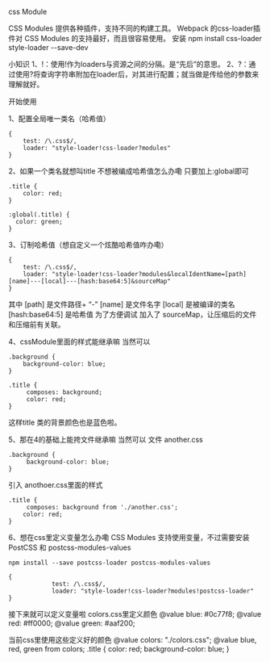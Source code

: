 css Module

CSS Modules 提供各种插件，支持不同的构建工具。 Webpack 的css-loader插件对 CSS Modules 的支持最好，而且很容易使用。
安装 npm install css-loader style-loader --save-dev

小知识
1、!：使用!作为loaders与资源之间的分隔。是“先后”的意思。
2、?：通过使用?将查询字符串附加在loader后，对其进行配置；就当做是传给他的参数来理解就好。

开始使用

1、配置全局唯一类名（哈希值）

	{
	 	test: /\.css$/,
	 	loader: "style-loader!css-loader?modules"
	}

2、如果一个类名就想叫title 不想被编成哈希值怎么办嘞
	只要加上:global即可

	.title {
 	    color: red;
	}

	:global(.title) {
	  color: green;
	}

3、订制哈希值（想自定义一个炫酷哈希值咋办嘞）

	{
      	test: /\.css$/,
      	loader: "style-loader!css-loader?modules&localIdentName=[path][name]---[local]---[hash:base64:5]&sourceMap"
 	}

其中
	[path] 是文件路径+ “-”
	[name] 是文件名字
	[local] 是被编译的类名
	[hash:base64:5] 是哈希值
为了方便调试 加入了 sourceMap，让压缩后的文件和压缩前有关联。

4、cssModule里面的样式能继承嘛
	当然可以

	.background {
	 	background-color: blue;
	}

	.title {
 		 composes: background;
		 color: red;
	}

这样title 类的背景颜色也是蓝色啦。

5、那在4的基础上能挎文件继承嘛
当然可以
文件 another.css

	.background {
		 background-color: blue;
	}

引入 anothoer.css里面的样式

	.title {
 		 composes: background from './another.css';
  		color: red;
	}

6、想在css里定义变量怎么办嘞
	CSS Modules 支持使用变量，不过需要安装 PostCSS 和 postcss-modules-values

	npm install --save postcss-loader postcss-modules-values

	{
        		test: /\.css$/,
        		loader: "style-loader!css-loader?modules!postcss-loader"
	}

接下来就可以定义变量啦
	colors.css里定义颜色
		@value blue: #0c77f8;
		@value red: #ff0000;
		@value green: #aaf200;

当前css里使用这些定义好的颜色
		@value colors: "./colors.css";
		@value blue, red, green from colors;
		.title {
  			 color: red;
			 background-color: blue;
		}